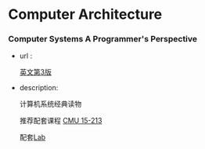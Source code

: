 # Computer Architecture

### Computer Systems A Programmer's Perspective

- url : 

  [英文第3版](https://drive.google.com/file/d/1t05zqhz7894xjyYXDHE1S6hWjxhwVemL/view?usp=sharing)

- description:

  计算机系统经典读物

  推荐配套课程 [CMU 15-213](http://www.cs.cmu.edu/~213/)

  配套[Lab](http://csapp.cs.cmu.edu/3e/labs.html)
  
  

